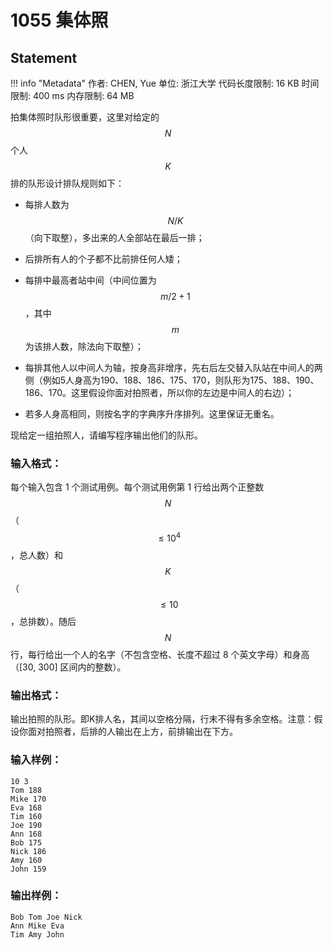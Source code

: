 
# 1055 集体照

## Statement

!!! info "Metadata"
    作者: CHEN, Yue
    单位: 浙江大学
    代码长度限制: 16 KB
    时间限制: 400 ms
    内存限制: 64 MB

拍集体照时队形很重要，这里对给定的 $$N$$ 个人 $$K$$ 排的队形设计排队规则如下：

- 每排人数为 $$N/K$$（向下取整），多出来的人全部站在最后一排；

- 后排所有人的个子都不比前排任何人矮；

- 每排中最高者站中间（中间位置为 $$m/2+1$$，其中 $$m$$ 为该排人数，除法向下取整）；

- 每排其他人以中间人为轴，按身高非增序，先右后左交替入队站在中间人的两侧（例如5人身高为190、188、186、175、170，则队形为175、188、190、186、170。这里假设你面对拍照者，所以你的左边是中间人的右边）；

- 若多人身高相同，则按名字的字典序升序排列。这里保证无重名。

现给定一组拍照人，请编写程序输出他们的队形。

### 输入格式：

每个输入包含 1 个测试用例。每个测试用例第 1 行给出两个正整数 $$N$$（$$\le 10^4$$，总人数）和 $$K$$（$$\le 10$$，总排数）。随后 $$N$$ 行，每行给出一个人的名字（不包含空格、长度不超过 8 个英文字母）和身高（[30, 300] 区间内的整数）。

### 输出格式：

输出拍照的队形。即K排人名，其间以空格分隔，行末不得有多余空格。注意：假设你面对拍照者，后排的人输出在上方，前排输出在下方。

### 输入样例：
```plaintext
10 3
Tom 188
Mike 170
Eva 168
Tim 160
Joe 190
Ann 168
Bob 175
Nick 186
Amy 160
John 159
```

### 输出样例：
```plaintext
Bob Tom Joe Nick
Ann Mike Eva
Tim Amy John
```



